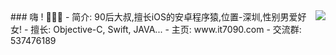 <img align="right" src="https://github-readme-stats.vercel.app/api?username=CoderZhuXH&show_icons=true&icon_color=CE1D2D&text_color=718096&bg_color=00000000&hide_title=true&hide_border=true" />
### 嗨 ! 👋👋👋
- 简介: 90后大叔,擅长iOS的安卓程序猿,位置-深圳,性别男爱好女!
- 擅长: Objective-C, Swift, JAVA...
- 主页: www.it7090.com
- 交流群: 537476189

<!---
**CoderZhuXH/CoderZhuXH** is a ✨ _special_ ✨ repository because its `README.md` (this file) appears on your GitHub profile.

Here are some ideas to get you started:

- 🔭 I’m currently working on ...
- 🌱 I’m currently learning ...
- 👯 I’m looking to collaborate on ...
- 🤔 I’m looking for help with ...
- 💬 Ask me about ...
- 📫 How to reach me: ...
- 😄 Pronouns: ...
- ⚡ Fun fact: ...
-->

